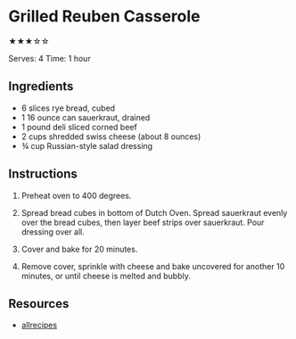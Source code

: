   # Grilled Reuben Casserole

★★★☆☆

Serves: 4
Time: 1 hour

## Ingredients

* 6 slices rye bread, cubed
* 1 16 ounce can sauerkraut, drained
* 1 pound deli sliced corned beef
* 2 cups shredded swiss cheese (about 8 ounces)
* ¾ cup Russian-style salad dressing

## Instructions

1. Preheat oven to 400 degrees.

2. Spread bread cubes in bottom of Dutch Oven. Spread sauerkraut evenly over the bread cubes, then layer beef strips over sauerkraut. Pour dressing over all.

3. Cover and bake for 20 minutes.

4. Remove cover, sprinkle with cheese and bake uncovered for another 10 minutes, or until cheese is melted and bubbly.

## Resources

* [allrecipes](http://allrecipes.com/recipe/25407/reuben-casserole/)
